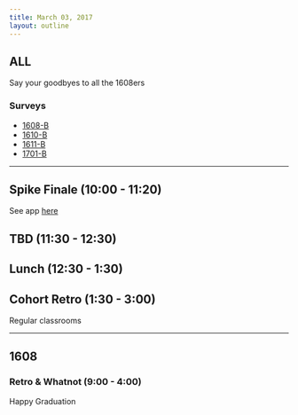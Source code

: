 ```yaml
---
title: March 03, 2017
layout: outline
---
```


## ALL

Say your goodbyes to all the 1608ers

### Surveys
*   [1608-B]()
*   [1610-B]()
*   [1611-B]()
*   [1701-B]()

***

## Spike Finale (10:00 - 11:20)

See app [here](https://turing-fridays.firebaseapp.com/)

## TBD (11:30 - 12:30)

## Lunch (12:30 - 1:30)

## Cohort Retro (1:30 - 3:00)

Regular classrooms

***

## 1608

### Retro & Whatnot (9:00 - 4:00)

Happy Graduation

